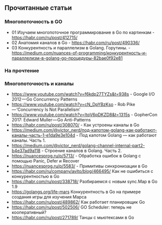 ## Прочитанные статьи


### Многопоточность в GO

* 01 Изучаем многопоточное программирование в Go по картинкам - https://habr.com/ru/post/412715/
* 02 Анатомия каналов в Go - https://habr.com/ru/post/490336/
* 03 Конкурентность и параллелизм в Golang. Горутины. - https://medium.com/nuances-of-programming/конкурентность-и-параллелизм-в-golang-go-процедуры-82bae0f92e81



### На прочтение



### Многопоточность и каналы

* https://www.youtube.com/watch?v=f6kdp27TYZs&t=938s  - Google I/O 2012 — Go Concurrency Patterns
* https://www.youtube.com/watch?v=cN_DpYBzKso  - Rob Pike — ‘Concurrency Is Not Parallelism’
* https://www.youtube.com/watch?v=ltqV6pDKZD8&t=1315s  - GopherCon 2017: Edward Muller — Go Anti-Patterns
* https://habr.com/ru/post/308070/ - Как устроены каналы в Go
* https://medium.com/@victor_nerd/под-капотом-golang-как-работают-каналы-часть-1-e1da9e3e104d - Под капотом Golang — как работают каналы. Часть 1.
* https://medium.com/@victor_nerd/golang-channel-internal-part2-b4e37ad9a118 - Строение каналов в Golang. Часть 2.
* https://nuancesprog.ru/p/5713/ - Обработка ошибок в Golang с помощью Panic, Defer и Recover
* https://nuancesprog.ru/p/5583/ - Примитивы синхронизации в Go
* https://habr.com/ru/company/avito/blog/466495/    Как не ошибиться с конкурентностью в Go
* https://habr.com/ru/post/338718/    Разбираемся с новым sync.Map в Go 1.9
* https://golangs.org/life-mars    Конкурентность в Go на примере создания игры для изучения Марса
* https://habr.com/ru/post/489862/  Как работает планировщик Go
* https://habr.com/ru/post/502506/    GO Scheduler: теперь не кооперативный?
* https://habr.com/ru/post/271789/    Танцы с мьютексами в Go